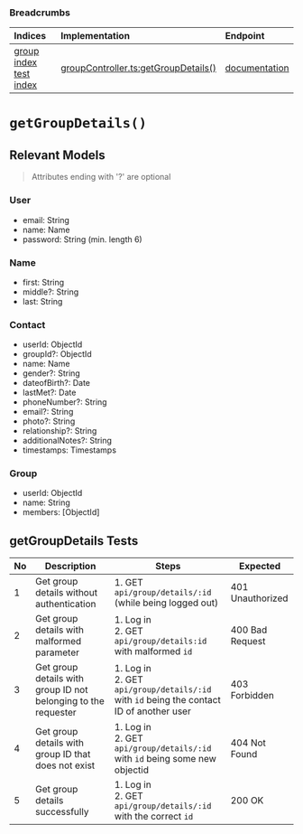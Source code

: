 ### Breadcrumbs

| Indices | Implementation | Endpoint |
| :----------------------------------------------------------- | :-------------------------------------------------------------------------------------------------------------------- | :--------------------------------------------------------------------------------------------------------------------------------------------------------------- |
| [group index](./index.md)<br>[test index](../index.md) | [groupController.ts:getGroupDetails()](../../../../../backend/src/controllers/groupController.ts#L290-L323) | [documentation](../../endpoints/groups/getGroupDetails.md) |
# `getGroupDetails()`
## Relevant Models
> Attributes ending with '?' are optional
### User
* email: String
* name: Name
* password: String (min. length 6)

### Name
* first: String
* middle?: String
* last: String

### Contact
* userId: ObjectId
* groupId?: ObjectId
* name: Name
* gender?: String
* dateofBirth?: Date
* lastMet?: Date
* phoneNumber?: String
* email?: String
* photo?: String
* relationship?: String
* additionalNotes?: String
* timestamps: Timestamps

### Group
* userId: ObjectId
* name: String
* members: [ObjectId]


## getGroupDetails Tests
| No  | Description                                                    | Steps                                                                                      | Expected         |
| --- | -------------------------------------------------------------- | ------------------------------------------------------------------------------------------ | ---------------- |
| 1   | Get group details without authentication                       | 1. GET `api/group/details/:id` (while being logged out)                                    | 401 Unauthorized |
| 2   | Get group details with malformed parameter                     | 1. Log in<br>2. GET `api/group/details:id` with malformed `id`                             | 400 Bad Request  |
| 3   | Get group details with group ID not belonging to the requester | 1. Log in<br>2. GET `api/group/details/:id` with `id` being the contact ID of another user | 403 Forbidden    |
| 4   | Get group details with group ID that does not exist            | 1. Log in<br>2. GET `api/group/details/:id` with `id` being some new objectid              | 404 Not Found    |
| 5   | Get group details successfully                                 | 1. Log in<br>2. GET `api/group/details/:id` with the correct `id`                          | 200 OK           |